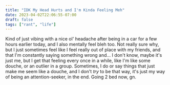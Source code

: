 ```yaml
---
title: "IDK My Head Hurts and I'm Kinda Feeling Meh"
date: 2023-04-02T22:06:55-07:00
draft: false
tags: ["rant", "life"]
---
```


Kind of just vibing with a nice ol' headache after being in a car for a few hours earlier today, and I also mentally feel bleh too. Not really sure why, but I just sometimes feel like I feel really out of place with my friends, and that I'm constantly saying something wrong and... I don't know, maybe it's just me, but I get that feeling every once in a while, like I'm like some douche, or an outlier in a group. Sometimes, I do or say things that just make me seem like a douche, and I don't *try* to be that way, it's just my way of being an attention-seeker, in the end. Going 2 bed now, gn.